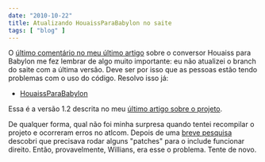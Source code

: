 ```yaml
---
date: "2010-10-22"
title: Atualizando HouaissParaBabylon no saite
tags: [ "blog" ]
---
```

O [último comentário no meu último artigo](http://www.caloni.com.br/blog/houaissparababylon-versao-beta#comment-19312) sobre o conversor Houaiss para Babylon me fez lembrar de algo muito importante: eu não atualizei o branch do saite com a última versão. Deve ser por isso que as pessoas estão tendo problemas com o uso do código. Resolvo isso já:

	
  * [HouaissParaBabylon](/images/houaissparababylon12.7z)

Essa é a versão 1.2 descrita no meu [último artigo sobre o projeto](http://www.caloni.com.br/houaiss-para-babylon-12).

De qualquer forma, qual não foi minha surpresa quando tentei recompilar o projeto e ocorreram erros no atlcom. Depois de uma [breve pesquisa](http://social.msdn.microsoft.com/Forums/en-US/vclanguage/thread/ad698507-d62c-4e7b-bb7a-12a03b939594) descobri que precisava rodar alguns "patches" para o include funcionar direito. Então, provavelmente, Willians, era esse o problema. Tente de novo.

